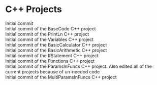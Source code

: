 C++ Projects
============
Initial commit  
Initial commit of the BaseCode C++ project  
Initial commit of the PrintLn C++ project  
Initial commit of the Variables C++ project  
Initial commit of the BasicCalculator C++ project  
Initial commit of the BasicArithmetic C++ project  
Initial commit of the IfStatement C++ project  
Initial commit of the Functions C++ project  
Initial commit of the ParamsInFuncs C++ project. Also edited all of the current projects because of un-needed code  
Initial commit of the MultiParamsInFuncs C++ project  
